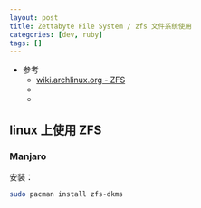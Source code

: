 ```yaml
---
layout: post
title: Zettabyte File System / zfs 文件系统使用
categories: [dev, ruby]
tags: []
---
```


* 参考
  * [wiki.archlinux.org - ZFS](https://wiki.archlinux.org/title/ZFS)
  * []()
  * []()



## linux 上使用 ZFS

### Manjaro

安装： 

~~~sh
sudo pacman install zfs-dkms
~~~


